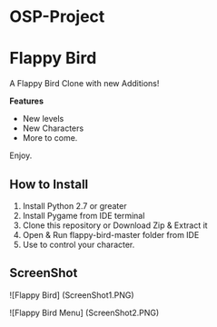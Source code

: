 # OSP-Project

Flappy Bird
=============

A Flappy Bird Clone with new Additions!

**Features**

* New levels
* New Characters
* More to come.

Enjoy.

How to Install
---------------

1. Install Python 2.7 or greater
2. Install Pygame from IDE terminal
3. Clone this repository or Download Zip & Extract it
4. Open & Run flappy-bird-master folder from IDE
5. Use <SpaceBar> to control your character.

ScreenShot
-----------

![Flappy Bird] (ScreenShot1.PNG)

![Flappy Bird Menu] (ScreenShot2.PNG)